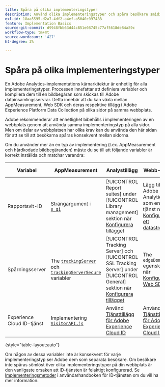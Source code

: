 ```yaml
---
title: Spåra på olika implementeringstyper
description: Använd olika implementeringstyper och spåra besökare smidigt mellan dem.
exl-id: 18aa5595-d2a7-4df2-a4ef-a5040c097483
feature: Implementation Basics
source-git-commit: d9948fbb63d44c851e08745c77af5618de84a89c
workflow-type: tm+mt
source-wordcount: '427'
ht-degree: 3%

---
```


# Spåra på olika implementeringstyper

En Adobe Analytics-implementations kärnarkitektur är enhetlig för alla implementeringstyper. Processen innefattar att definiera variabler och kompilera dem till en bildbegäran som skickas till Adobe datainsamlingsservrar. Detta innebär att du kan växla mellan AppMeasurement, Web SDK och deras respektive tillägg i Adobe Experience Platform Data Collection på olika sidor på samma webbplats.

Adobe rekommenderar att enhetlighet bibehålls i implementeringen av en webbplats genom att använda samma implementeringstyp på alla sidor. Men om delar av webbplatsen har olika krav kan du använda den här sidan för att se till att besökarna spåras konsekvent mellan sidorna.

Om du använder mer än en typ av implementering (t.ex. AppMeasurement och hårdkodade bildbegäranden) måste du se till att följande variabler är korrekt inställda och matchar varandra:

| Variabel | AppMeasurement | Analystillägg | Webb-SDK | Web SDK-tillägg | Hårdkodad bildbegäran |
| --- | --- | --- | --- | --- | --- |
| Rapportsvit-ID | Strängargument i [`s_gi`](../vars/functions/s-gi.md) | [!UICONTROL Report suites] under [!UICONTROL Library management] sektion när [Konfigurera tillägget](https://experienceleague.adobe.com/docs/experience-platform/tags/extensions/client/analytics/overview.html) | Lägg till Adobe Analytics som en tjänst när [Konfigurera ett datastream](https://experienceleague.adobe.com/docs/experience-platform/edge/datastreams/configure.html) | Lägg till Adobe Analytics som en tjänst när [Konfigurera ett datastream](https://experienceleague.adobe.com/docs/experience-platform/edge/datastreams/configure.html) | Del av URL `pathname` (efter `/b/ss/`) |
| Spårningsserver | The [`trackingServer`](../vars/config-vars/trackingserver.md) och [`trackingServerSecure`](../vars/config-vars/trackingserversecure.md) variabler | [!UICONTROL Tracking Server] och [!UICONTROL SSL Tracking Server] under [!UICONTROL General] sektion när [Konfigurera tillägget](https://experienceleague.adobe.com/docs/experience-platform/tags/extensions/client/analytics/overview.html) | The `edgeDomain` egenskap när [Konfigurera Web SDK](https://experienceleague.adobe.com/docs/experience-platform/edge/fundamentals/configuring-the-sdk.html) | The [!UICONTROL Edge Domain] när [Konfigurera tillägget](https://experienceleague.adobe.com/docs/experience-platform/edge/extension/web-sdk-extension-configuration.html) | The `hostname` URL för bildbegäran |
| Experience Cloud ID-tjänst | Implementering [`VisitorAPI.js`](https://experienceleague.adobe.com/docs/id-service/using/implementation/setup-analytics.html) | Använd [Tjänsttillägg för Adobe Experience Cloud ID](https://experienceleague.adobe.com/docs/experience-platform/tags/extensions/client/id-service/overview.html) | Använd [Tjänsttillägg för Adobe Experience Cloud ID](https://experienceleague.adobe.com/docs/experience-platform/tags/extensions/client/id-service/overview.html) | Använd [Tjänsttillägg för Adobe Experience Cloud ID](https://experienceleague.adobe.com/docs/experience-platform/tags/extensions/client/id-service/overview.html) | Gör en [separat anrop till ID-tjänstservrarna](https://experienceleague.adobe.com/docs/id-service/using/implementation/direct-integration.html) för att erhålla önskat ID |

{style="table-layout:auto"}

Om någon av dessa variabler inte är konsekvent för varje implementeringstyp ser Adobe dem som separata besökare. Om besökare inte spåras sömlöst över olika implementeringstyper på din webbplats är den vanligaste orsaken att ID-tjänsten är felaktigt konfigurerad. Se [Implementeringsmetoder](https://experienceleague.adobe.com/docs/id-service/using/implementation/implementation-methods.html) i användarhandboken för ID-tjänsten om du vill ha mer information.
